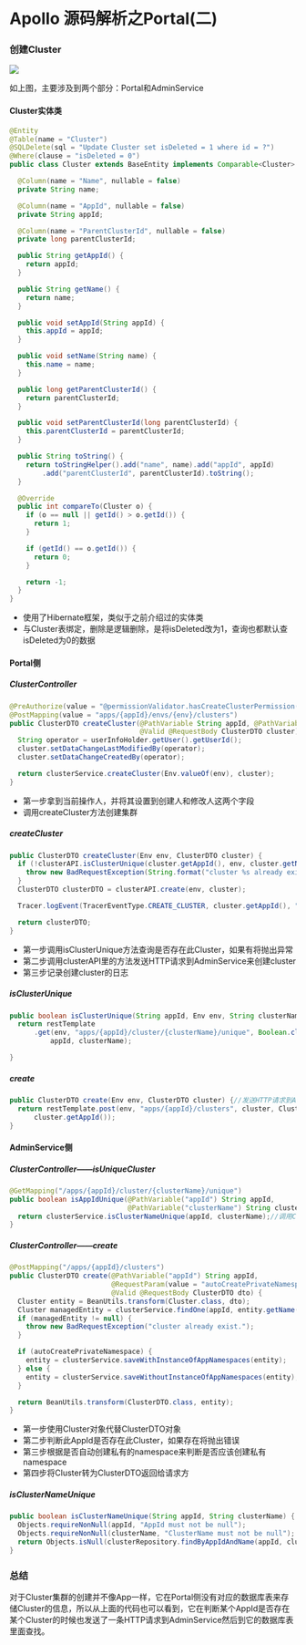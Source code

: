 # Apollo 源码解析之Portal(二)

### 创建Cluster

![](http://static.iocoder.cn/images/Apollo/2018_03_07/01.png)

如上图，主要涉及到两个部分：Portal和AdminService

#### Cluster实体类

```java
@Entity
@Table(name = "Cluster")
@SQLDelete(sql = "Update Cluster set isDeleted = 1 where id = ?")
@Where(clause = "isDeleted = 0")
public class Cluster extends BaseEntity implements Comparable<Cluster> {

  @Column(name = "Name", nullable = false)
  private String name;

  @Column(name = "AppId", nullable = false)
  private String appId;

  @Column(name = "ParentClusterId", nullable = false)
  private long parentClusterId;

  public String getAppId() {
    return appId;
  }

  public String getName() {
    return name;
  }

  public void setAppId(String appId) {
    this.appId = appId;
  }

  public void setName(String name) {
    this.name = name;
  }

  public long getParentClusterId() {
    return parentClusterId;
  }

  public void setParentClusterId(long parentClusterId) {
    this.parentClusterId = parentClusterId;
  }

  public String toString() {
    return toStringHelper().add("name", name).add("appId", appId)
        .add("parentClusterId", parentClusterId).toString();
  }

  @Override
  public int compareTo(Cluster o) {
    if (o == null || getId() > o.getId()) {
      return 1;
    }

    if (getId() == o.getId()) {
      return 0;
    }

    return -1;
  }
}
```

- 使用了Hibernate框架，类似于之前介绍过的实体类
- 与Cluster表绑定，删除是逻辑删除，是将isDeleted改为1，查询也都默认查isDeleted为0的数据

#### Portal侧

##### ClusterController

```java
@PreAuthorize(value = "@permissionValidator.hasCreateClusterPermission(#appId)")
@PostMapping(value = "apps/{appId}/envs/{env}/clusters")
public ClusterDTO createCluster(@PathVariable String appId, @PathVariable String env,
                                @Valid @RequestBody ClusterDTO cluster) {
  String operator = userInfoHolder.getUser().getUserId();
  cluster.setDataChangeLastModifiedBy(operator);
  cluster.setDataChangeCreatedBy(operator);

  return clusterService.createCluster(Env.valueOf(env), cluster);
}
```

- 第一步拿到当前操作人，并将其设置到创建人和修改人这两个字段
- 调用createCluster方法创建集群

##### createCluster

```java
public ClusterDTO createCluster(Env env, ClusterDTO cluster) {
  if (!clusterAPI.isClusterUnique(cluster.getAppId(), env, cluster.getName())) {
    throw new BadRequestException(String.format("cluster %s already exists.", cluster.getName()));
  }
  ClusterDTO clusterDTO = clusterAPI.create(env, cluster);

  Tracer.logEvent(TracerEventType.CREATE_CLUSTER, cluster.getAppId(), "0", cluster.getName());

  return clusterDTO;
}
```

- 第一步调用isClusterUnique方法查询是否存在此Cluster，如果有将抛出异常
- 第二步调用clusterAPI里的方法发送HTTP请求到AdminService来创建cluster
- 第三步记录创建cluster的日志

##### isClusterUnique

```java
public boolean isClusterUnique(String appId, Env env, String clusterName) {//直接去请求AdminService
  return restTemplate
      .get(env, "apps/{appId}/cluster/{clusterName}/unique", Boolean.class,
          appId, clusterName);

}
```

##### create

```java
public ClusterDTO create(Env env, ClusterDTO cluster) {//发送HTTP请求到AdminService添加Cluster
  return restTemplate.post(env, "apps/{appId}/clusters", cluster, ClusterDTO.class,
      cluster.getAppId());
}
```

#### AdminService侧

##### ClusterController——isUniqueCluster

```java
@GetMapping("/apps/{appId}/cluster/{clusterName}/unique")
public boolean isAppIdUnique(@PathVariable("appId") String appId,
                             @PathVariable("clusterName") String clusterName) {
  return clusterService.isClusterNameUnique(appId, clusterName);//调用ClusterService的方法查询是否存在此Cluster
}
```

##### ClusterController——create

```java
@PostMapping("/apps/{appId}/clusters")
public ClusterDTO create(@PathVariable("appId") String appId,
                         @RequestParam(value = "autoCreatePrivateNamespace", defaultValue = "true") boolean autoCreatePrivateNamespace,
                         @Valid @RequestBody ClusterDTO dto) {
  Cluster entity = BeanUtils.transform(Cluster.class, dto);
  Cluster managedEntity = clusterService.findOne(appId, entity.getName());
  if (managedEntity != null) {
    throw new BadRequestException("cluster already exist.");
  }

  if (autoCreatePrivateNamespace) {
    entity = clusterService.saveWithInstanceOfAppNamespaces(entity);
  } else {
    entity = clusterService.saveWithoutInstanceOfAppNamespaces(entity);
  }

  return BeanUtils.transform(ClusterDTO.class, entity);
}
```

- 第一步使用Cluster对象代替ClusterDTO对象
- 第二步判断此AppId是否存在此Cluster，如果存在将抛出错误
- 第三步根据是否自动创建私有的namespace来判断是否应该创建私有namespace
- 第四步将Cluster转为ClusterDTO返回给请求方

##### isClusterNameUnique

```java
public boolean isClusterNameUnique(String appId, String clusterName) {
  Objects.requireNonNull(appId, "AppId must not be null");
  Objects.requireNonNull(clusterName, "ClusterName must not be null");
  return Objects.isNull(clusterRepository.findByAppIdAndName(appId, clusterName));//判断是否存在此Cluster
}
```

### 总结

对于Cluster集群的创建并不像App一样，它在Portal侧没有对应的数据库表来存储Cluster的信息，所以从上面的代码也可以看到，它在判断某个AppId是否存在某个Cluster的时候也发送了一条HTTP请求到AdminService然后到它的数据库表里面查找。